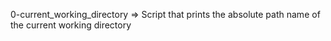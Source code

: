 0-current_working_directory => Script that prints the absolute path name of the current working directory